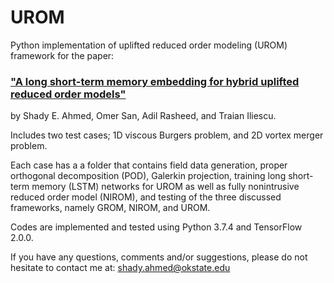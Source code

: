 # UROM
Python implementation of uplifted reduced order modeling (UROM) framework for the paper: 
### ["A long short-term memory embedding for hybrid uplifted reduced order models"](https://arxiv.org/abs/1912.06756) 
by Shady E. Ahmed, Omer San, Adil Rasheed, and Traian Iliescu.

Includes two test cases; 1D viscous Burgers problem, and 2D vortex merger problem. 

Each case has a a folder that contains field data generation, proper orthogonal decomposition (POD), Galerkin projection, training long short-term memory (LSTM) networks for UROM as well as fully nonintrusive reduced order model (NIROM), and testing of the three discussed frameworks, namely GROM, NIROM, and UROM.

Codes are implemented and tested using Python 3.7.4 and TensorFlow 2.0.0.

If you have any questions, comments and/or suggestions, please do not hesitate to contact me at: shady.ahmed@okstate.edu

